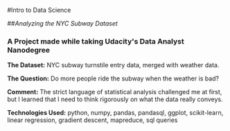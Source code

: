 #Intro to Data Science

##*Analyzing the NYC Subway Dataset*

### A Project made while taking Udacity's Data Analyst Nanodegree

**The Dataset:** NYC subway turnstile entry data, merged with weather data.

**The Question:** Do more people ride the subway when the weather is bad?

**Comment:** The strict language of statistical analysis challenged me at first, but I learned that I need to think rigorously on what the data really conveys.

**Technologies Used:** python, numpy, pandas, pandasql, ggplot, scikit-learn, linear regression, gradient descent, mapreduce, sql queries
